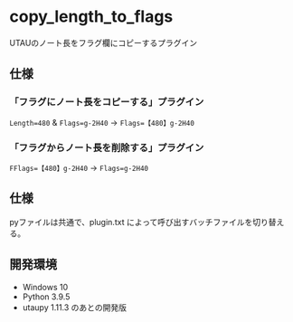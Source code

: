 # copy_length_to_flags
 UTAUのノート長をフラグ欄にコピーするプラグイン

## 仕様

### 「フラグにノート長をコピーする」プラグイン

`Length=480` & `Flags=g-2H40` → `Flags=【480】g-2H40`

### 「フラグからノート長を削除する」プラグイン

`FFlags=【480】g-2H40` → `Flags=g-2H40`

## 仕様

pyファイルは共通で、plugin.txt によって呼び出すバッチファイルを切り替える。

## 開発環境

- Windows 10
- Python 3.9.5
- utaupy 1.11.3 のあとの開発版